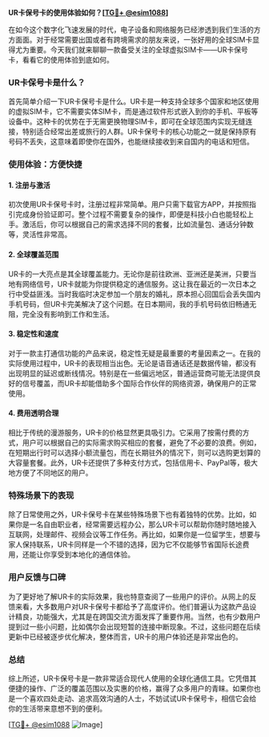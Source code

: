 **UR卡保号卡的使用体验如何？[[TG💪+ @esim1088](https://t.me/s/esim1088)]**

在如今这个数字化飞速发展的时代，电子设备和网络服务已经渗透到我们生活的方方面面。对于经常需要出国或者有跨境需求的朋友来说，一张好用的全球SIM卡显得尤为重要。今天我们就来聊聊一款备受关注的全球虚拟SIM卡——UR卡保号卡，看看它的使用体验到底如何。

### UR卡保号卡是什么？

首先简单介绍一下UR卡保号卡是什么。UR卡是一种支持全球多个国家和地区使用的虚拟SIM卡，它不需要实体SIM卡，而是通过软件形式嵌入到你的手机、平板等设备中。这种卡的优势在于无需更换物理SIM卡，即可在全球范围内实现无缝连接，特别适合经常出差或旅行的人群。UR卡保号卡的核心功能之一就是保持原有号码不丢失，这意味着即使你在国外，也能继续接收到来自国内的电话和短信。

### 使用体验：方便快捷

#### 1. **注册与激活**
初次使用UR卡保号卡时，注册过程非常简单。用户只需下载官方APP，并按照指引完成身份验证即可。整个过程不需要复杂的操作，即便是科技小白也能轻松上手。激活后，你可以根据自己的需求选择不同的套餐，比如流量包、通话分钟数等，灵活性非常高。

#### 2. **全球覆盖范围**
UR卡的一大亮点是其全球覆盖能力。无论你是前往欧洲、亚洲还是美洲，只要当地有网络信号，UR卡就能为你提供稳定的通信服务。这让我在最近的一次日本之行中受益匪浅。当时我临时决定参加一个朋友的婚礼，原本担心回国后会丢失国内手机号码，但UR卡完美解决了这个问题。在日本期间，我的手机号码依旧畅通无阻，完全没有影响到工作和生活。

#### 3. **稳定性和速度**
对于一款主打通信功能的产品来说，稳定性无疑是最重要的考量因素之一。在我的实际使用过程中，UR卡的表现相当出色。无论是语音通话还是数据传输，都没有出现明显的延迟或断线情况。特别是在一些偏远地区，普通运营商可能无法提供良好的信号覆盖，而UR卡却能借助多个国际合作伙伴的网络资源，确保用户的正常使用。

#### 4. **费用透明合理**
相比于传统的漫游服务，UR卡的价格显然更具吸引力。它采用了按需付费的方式，用户可以根据自己的实际需求购买相应的套餐，避免了不必要的浪费。例如，在短期出行时可以选择小额流量包，而在长期驻外的情况下，则可以选购更划算的大容量套餐。此外，UR卡还提供了多种支付方式，包括信用卡、PayPal等，极大地方便了不同地区的用户。

### 特殊场景下的表现

除了日常使用之外，UR卡保号卡在某些特殊场景下也有着独特的优势。比如，如果你是一名自由职业者，经常需要远程办公，那么UR卡可以帮助你随时随地接入互联网，处理邮件、视频会议等工作任务。再比如，如果你是一位留学生，想要与家人保持联系，UR卡同样是一个不错的选择，因为它不仅能够节省国际长途费用，还能让你享受到本地化的通信体验。

### 用户反馈与口碑

为了更好地了解UR卡的实际效果，我也特意查阅了一些用户的评价。从网上的反馈来看，大多数用户对UR卡保号卡都给予了高度评价。他们普遍认为这款产品设计精良，功能强大，尤其是在跨国交流方面发挥了重要作用。当然，也有少数用户提到过一些小问题，比如偶尔会出现短暂的连接中断现象。不过，这些问题在后续更新中已经被逐步优化解决，整体而言，UR卡的用户体验还是非常出色的。

### 总结

综上所述，UR卡保号卡是一款非常适合现代人使用的全球化通信工具。它凭借其便捷的操作、广泛的覆盖范围以及实惠的价格，赢得了众多用户的青睐。如果你也是一个喜欢四处走动、追求高效沟通的人士，不妨试试UR卡保号卡，相信它会给你的生活带来意想不到的便利。

[[TG💪+ @esim1088](https://t.me/s/esim1088) ![Image](https://i.postimg.cc/4NQfJmqS/Snipaste-2025-05-13-00-14-12.png)]